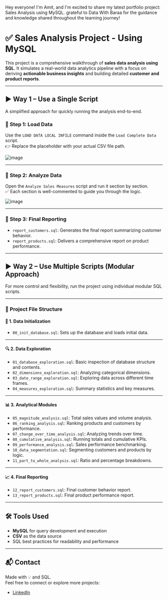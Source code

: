 Hey everyone! I'm Amit, and I'm excited to share my latest portfolio project: Sales Analysis using MySQL.
grateful to Data With Baraa for the guidance and knowledge shared throughout the learning journey!

# ✅ Sales Analysis Project - Using MySQL 

This project is a comprehensive walkthrough of **sales data analysis using SQL**. It simulates a real-world data analytics pipeline with a focus on deriving **actionable business insights** and building detailed **customer and product reports**.

---

## ▶️ Way 1 – Use a Single Script

A simplified approach for quickly running the analysis end-to-end.

### 🔹 Step 1: Load Data

Use the `LOAD DATA LOCAL INFILE` command inside the `Load Complete Data` script.  
👉 Replace the placeholder with your actual CSV file path.

![image](https://github.com/user-attachments/assets/a3127376-5f1a-4968-80cf-1d2340e258c1)


---

### 🔹 Step 2: Analyze Data

Open the `Analyze Sales Measures` script and run it section by section.  
✅ Each section is well-commented to guide you through the logic.

![image](https://github.com/user-attachments/assets/7215c604-e003-4503-9dbf-56a10e174fc7)


---

### 🔹 Step 3: Final Reporting

- `report_customers.sql`: Generates the final report summarizing customer behavior.
- `report_products.sql`: Delivers a comprehensive report on product performance.

---

## ▶️ Way 2 – Use Multiple Scripts (Modular Approach)

For more control and flexibility, run the project using individual modular SQL scripts.

---

### 📁 Project File Structure

#### 🔧 1. Data Initialization
- `00_init_database.sql`: Sets up the database and loads initial data.

---

#### 🔍 2. Data Exploration
- `01_database_exploration.sql`: Basic inspection of database structure and contents.
- `02_dimensions_exploration.sql`: Analyzing categorical dimensions.
- `03_date_range_exploration.sql`: Exploring data across different time frames.
- `04_measures_exploration.sql`: Summary statistics and key measures.

---

#### 📊 3. Analytical Modules
- `05_magnitude_analysis.sql`: Total sales values and volume analysis.
- `06_ranking_analysis.sql`: Ranking products and customers by performance.
- `07_change_over_time_analysis.sql`: Analyzing trends over time.
- `08_cumulative_analysis.sql`: Running totals and cumulative KPIs.
- `09_performance_analysis.sql`: Sales performance benchmarking.
- `10_data_segmentation.sql`: Segmenting customers and products by logic.
- `11_part_to_whole_analysis.sql`: Ratio and percentage breakdowns.

---

#### 📈 4. Final Reporting
- `12_report_customers.sql`: Final customer behavior report.
- `13_report_products.sql`: Final product performance report.

---

## 🛠️ Tools Used
- **MySQL** for query development and execution
- **CSV** as the data source
- SQL best practices for readability and performance

---

## 📬 Contact

Made with 💡 and SQL.  
Feel free to connect or explore more projects:

- [LinkedIn](https://www.linkedin.com/in/amit-babani-26613522a/)
